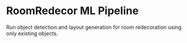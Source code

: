 # RoomRedecor ML Pipeline

Run object detection and layout generation for room redecoration using only existing objects.
